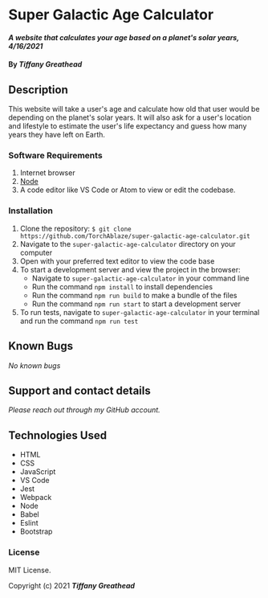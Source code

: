 # Super Galactic Age Calculator

#### _A website that calculates your age based on a planet's solar years, 4/16/2021_

#### By _**Tiffany Greathead**_

## Description

This website will take a user's age and calculate how old that user would be depending on the planet's solar years. It will also ask for a user's location and lifestyle to estimate the user's life expectancy and guess how many years they have left on Earth.

### Software Requirements

1. Internet browser
2. [Node](https://nodejs.org/en/)
3. A code editor like VS Code or Atom to view or edit the codebase.

### Installation

1. Clone the repository: `$ git clone https://github.com/TorchAblaze/super-galactic-age-calculator.git`
2. Navigate to the `super-galactic-age-calculator` directory on your computer
3. Open with your preferred text editor to view the code base
4. To start a development server and view the project in the browser:
   - Navigate to `super-galactic-age-calculator` in your command line
   - Run the command `npm install` to install dependencies
   - Run the command `npm run build` to make a bundle of the files
   - Run the command `npm run start` to start a development server
5. To run tests, navigate to `super-galactic-age-calculator` in your terminal and run the command `npm run test`

## Known Bugs

_No known bugs_

## Support and contact details

_Please reach out through my GitHub account._

## Technologies Used

- HTML
- CSS
- JavaScript
- VS Code
- Jest
- Webpack
- Node
- Babel
- Eslint
- Bootstrap

### License

MIT License.

Copyright (c) 2021 **_Tiffany Greathead_**
